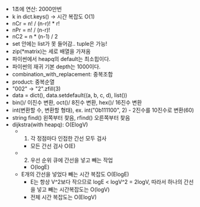 - 1초에 연산: 2000만번
- k in dict.keys() -> 시간 복잡도 O(1)
- nCr = n! / (n-r)! * r!
- nPr = n! / (n-r)!
- nC2 = n * (n-1) / 2
- set 안에는 list가 못 들어감.. tuple은 가능!
- zip(*matrix)는 세로 배열을 가져옴
- 파이썬에서 heapq의 default는 최소힙이다.
- 파이썬의 재귀 기본 depth는 1000이다.
- combination_with_replacement: 중복조합
- product: 중복순열
- "002" -> "2".zfill(3)
- data = dict(), data.setdefault((a, b, c, d), list())
- bin()/ 이진수 변환, oct()/ 8진수 변환, hex()/ 16진수 변환
- int(변환할 수, 변환할 형태), ex. int("0b111100", 2) - 2진수를 10진수로 변환(60)
- string find() 왼쪽부터 찾음, rfind() 오른쪽부터 찾음
- dijkstra(with heapq): O(ElogV)
    - 1. 각 정점마다 인접한 간선 모두 검사
        - 모든 간선 검사 O(E)
    - 2. 우선 순위 큐에 간선을 넣고 빼는 작업
        - O(logE)
    - E개의 간선을 넣었다 빼는 시간 복잡도 O(ElogE)
        - E는 항상 V^2보다 작으므로 logE < logV^2 = 2logV, 따라서 하나의 간선을 넣고 빼는 시간복잡도는 O(logV)
        - 전체 시간 복잡도는 O(ElogV)